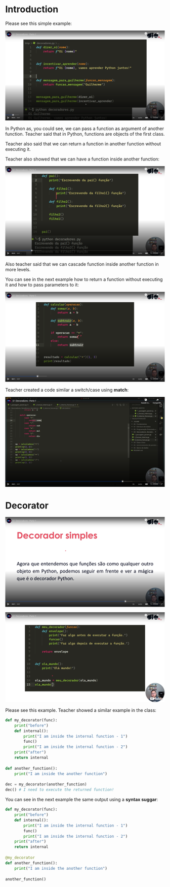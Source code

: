 # Introduction

Please see this simple example:

![simple example](images/simple-example.png)

In Python as, you could see, we can pass a function as argument of another function. Teacher said that in Python, functions are objects of the first class.

Teacher also said that we can return a function in another function without executing it.

Teacher also showed that we can have a function inside another function:

![function inside another function](images/function-inside-another-function.png)

Also teacher said that we can cascade function inside another function in more levels.

You can see in the next example how to return a function without executing it and how to pass parameters to it:

![returning a function](images/returning-a-function.png)

Teacher created a code similar a switch/case using **match**:

![match](images/match.png)


# Decorator

![decorator definition](images/decorator-definition.png)

![decorator - code](images/decorator-code.png)

Please see this example. Teacher showed a similar example in the class:

```python
def my_decorator(func):
    print("before")
    def internal():
        print("I am inside the internal function - 1")
        func()
        print("I am inside the internal function - 2")
    print("after")
    return internal

def another_function():
    print("I am inside the another function")

dec = my_decorator(another_function)
dec() # I need to execute the returned function!
```

You can see in the next example the same output using a **syntax suggar**: 

```python
def my_decorator(func):
    print("before")
    def internal():
        print("I am inside the internal function - 1")
        func()
        print("I am inside the internal function - 2")
    print("after")
    return internal

@my_decorator
def another_function():
    print("I am inside the another function")

another_function()
```